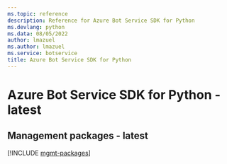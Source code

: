 ```yaml
---
ms.topic: reference
description: Reference for Azure Bot Service SDK for Python
ms.devlang: python
ms.data: 08/05/2022
author: lmazuel
ms.author: lmazuel
ms.service: botservice
title: Azure Bot Service SDK for Python
---
```

# Azure Bot Service SDK for Python - latest

## Management packages - latest
[!INCLUDE [mgmt-packages](bot-service-mgmt-index.md)]